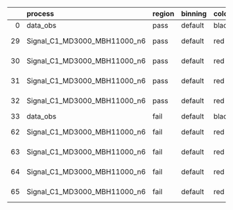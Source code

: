|    | process                      | region   | binning   | color   | process_type   |   scale | variation   | source_filename                                                       | source_histname    | alias                        | title     |   combine_idx |     lnN |   shapes | syst_type   | direction   | variation_alias   |
|---:|:-----------------------------|:---------|:----------|:--------|:---------------|--------:|:------------|:----------------------------------------------------------------------|:-------------------|:-----------------------------|:----------|--------------:|--------:|---------:|:------------|:------------|:------------------|
|  0 | data_obs                     | pass     | default   | black   | DATA           |       1 | nominal     | ./histograms_for_2DAlphabet_v18//BH_Data.root                         | hpass              | Data                         | Data      |           nan | nan     |      nan | nan         | nan         | nan               |
| 29 | Signal_C1_MD3000_MBH11000_n6 | pass     | default   | red     | SIGNAL         |       1 | lumi        | ./histograms_for_2DAlphabet_v18//BH_Signal_C1_MD3000_MBH11000_n6.root | hpass              | Signal_C1_MD3000_MBH11000_n6 | BH signal |           nan |   1.016 |      nan | lnN         | nan         | nan               |
| 30 | Signal_C1_MD3000_MBH11000_n6 | pass     | default   | red     | SIGNAL         |       1 | SVM         | ./histograms_for_2DAlphabet_v18//BH_Signal_C1_MD3000_MBH11000_n6.root | hpass_SVMsyst_up   | Signal_C1_MD3000_MBH11000_n6 | BH signal |           nan | nan     |        1 | shapes      | Up          | SVMsyst           |
| 31 | Signal_C1_MD3000_MBH11000_n6 | pass     | default   | red     | SIGNAL         |       1 | SVM         | ./histograms_for_2DAlphabet_v18//BH_Signal_C1_MD3000_MBH11000_n6.root | hpass_SVMsyst_down | Signal_C1_MD3000_MBH11000_n6 | BH signal |           nan | nan     |        1 | shapes      | Down        | SVMsyst           |
| 32 | Signal_C1_MD3000_MBH11000_n6 | pass     | default   | red     | SIGNAL         |       1 | nominal     | ./histograms_for_2DAlphabet_v18//BH_Signal_C1_MD3000_MBH11000_n6.root | hpass              | Signal_C1_MD3000_MBH11000_n6 | BH signal |           nan | nan     |      nan | nan         | nan         | nan               |
| 33 | data_obs                     | fail     | default   | black   | DATA           |       1 | nominal     | ./histograms_for_2DAlphabet_v18//BH_Data.root                         | hfail              | Data                         | Data      |           nan | nan     |      nan | nan         | nan         | nan               |
| 62 | Signal_C1_MD3000_MBH11000_n6 | fail     | default   | red     | SIGNAL         |       1 | lumi        | ./histograms_for_2DAlphabet_v18//BH_Signal_C1_MD3000_MBH11000_n6.root | hfail              | Signal_C1_MD3000_MBH11000_n6 | BH signal |           nan |   1.016 |      nan | lnN         | nan         | nan               |
| 63 | Signal_C1_MD3000_MBH11000_n6 | fail     | default   | red     | SIGNAL         |       1 | SVM         | ./histograms_for_2DAlphabet_v18//BH_Signal_C1_MD3000_MBH11000_n6.root | hfail_SVMsyst_up   | Signal_C1_MD3000_MBH11000_n6 | BH signal |           nan | nan     |        1 | shapes      | Up          | SVMsyst           |
| 64 | Signal_C1_MD3000_MBH11000_n6 | fail     | default   | red     | SIGNAL         |       1 | SVM         | ./histograms_for_2DAlphabet_v18//BH_Signal_C1_MD3000_MBH11000_n6.root | hfail_SVMsyst_down | Signal_C1_MD3000_MBH11000_n6 | BH signal |           nan | nan     |        1 | shapes      | Down        | SVMsyst           |
| 65 | Signal_C1_MD3000_MBH11000_n6 | fail     | default   | red     | SIGNAL         |       1 | nominal     | ./histograms_for_2DAlphabet_v18//BH_Signal_C1_MD3000_MBH11000_n6.root | hfail              | Signal_C1_MD3000_MBH11000_n6 | BH signal |           nan | nan     |      nan | nan         | nan         | nan               |